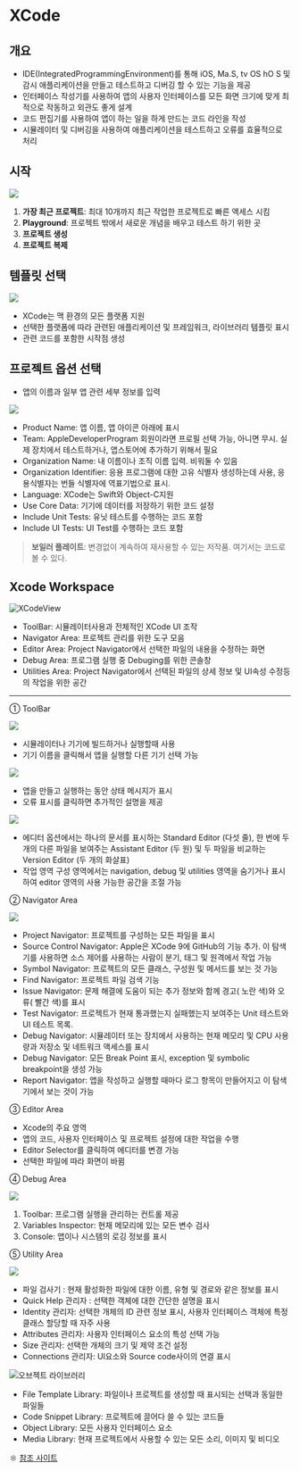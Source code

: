 # XCode

## 개요

- IDE(IntegratedProgrammingEnvironment)를 통해 iOS, Ma.S, tv OS hO S 및 감시 애플리케이션을 만들고 테스트하고 디버깅 할 수 있는 기능을 제공
- 인터페이스 작성기를 사용하여 앱의 사용자 인터페이스를 모든 화면 크기에 맞게 최적으로 작동하고 외관도 좋게 설계
- 코드 편집기를 사용하여 앱이 하는 일을 하게 만드는 코드 라인을 작성
- 시뮬레이터 및 디버깅을 사용하여 애플리케이션을 테스트하고 오류를 효율적으로 처리

## 시작

![](./img/XCodeStartView.png)

1. **가장 최근 프로젝트**: 최대 10개까지 최근 작업한 프로젝트로 빠른 액세스 시킴
2. **Playground**: 프로젝트 밖에서 새로운 개념을 배우고 테스트 하기 위한 곳
3. **프로젝트 생성**
4. **프로젝트 복제**

## 템플릿 선택

![](./img/Templete.png)

- XCode는 맥 환경의 모든 플랫폼 지원
- 선택한 플랫폼에 따라 관련된 애플리케이션 및 프레임워크, 라이브러리 템플릿 표시
- 관련 코드를 포함한 시작점 생성

## 프로젝트 옵션 선택

- 앱의 이름과 일부 앱 관련 세부 정보를 입력

![](./img/TempleteOption.png)

- Product Name: 앱 이름, 앱 아이콘 아래에 표시
- Team: AppleDeveloperProgram 회원이라면 프로필 선택 가능, 아니면 무시. 실제 장치에서 테스트하거나, 앱스토어에 추가하기 위해서 필요
- Organization Name: 내 이름이나 조직 이름 입력. 비워둘 수 있음
- Organization Identifier: 응용 프로그램에 대한 고유 식별자 생성하는데 사용, 응용식별자는 번들 식별자에 역표기법으로 표시.
- Language: XCode는 Swift와 Object-C지원
- Use Core Data: 기기에 데이터를 저장하기 위한 코드 설정
- Include Unit Tests: 유닛 테스트를 수행하는 코드 포함
- Include UI Tests: UI Test를 수행하는 코드 포함

> **보일러 플레이트**: 변경없이 계속하여 재사용할 수 있는 저작품. 여기서는 코드로 볼 수 있다.

## Xcode Workspace

![XCodeView](./img/XCodeOrganization.png "XCode 전체 화면")

- ToolBar: 시뮬레이터사용과 전체적인 XCode UI 조작
- Navigator Area: 프로젝트 관리를 위한 도구 모음
- Editor Area: Project Navigator에서 선택한 파일의 내용을 수정하는 화면
- Debug Area: 프로그램 실행 중 Debuging를 위한 콘솔창
- Utilities Area: Project Navigator에서 선택된 파일의 상세 정보 및 UI속성 수정등의 작업을 위한 공간

---

① ToolBar

![](./img/LeftToolbar.png)

- 시뮬레이터나 기기에 빌드하거나 실행할때 사용
- 기기 이름을 클릭해서 앱을 실행할 다른 기기 선택 가능

![](./img/MiddleToolbarr.png)

- 앱을 만들고 실행하는 동안 상태 메시지가 표시
- 오류 표시를 클릭하면 추가적인 설명을 제공

![](./img/RightToolbar.png)

- 에디터 옵션에서는 하나의 문서를 표시하는 Standard Editor (다섯 줄), 한 번에 두 개의 다른 파일을 보여주는 Assistant Editor (두 원) 및 두 파일을 비교하는 Version Editor (두 개의 화살표)
- 작업 영역 구성 영역에서는 navigation, debug 및 utilities 영역을 숨기거나 표시하여 editor 영역의 사용 가능한 공간을 조절 가능

② Navigator Area

![](./img/ProjectNavigator.png)

- Project Navigator: 프로젝트를 구성하는 모든 파일을 표시
- Source Control Navigator: Apple은 XCode 9에 GitHub의 기능 추가. 이 탐색기를 사용하면 소스 제어를 사용하는 사람이 분기, 태그 및 원격에서 작업 가능
- Symbol Navigator: 프로젝트의 모든 클래스, 구성원 및 메서드를 보는 것 가능
- Find Navigator: 프로젝트 파일 검색 기능
- Issue Navigator: 문제 해결에 도움이 되는 추가 정보와 함께 경고( 노란 색)와 오류( 빨간 색)를 표시
- Test Navigator: 프로젝트가 현재 통과했는지 실패했는지 보여주는 Unit 테스트와 UI 테스트 목록.
- Debug Navigator: 시뮬레이터 또는 장치에서 사용하는 현재 메모리 및 CPU 사용량과 저장소 및 네트워크 액세스를 표시
- Debug Navigator: 모든 Break Point 표시, exception 및 symbolic breakpoint을 생성 가능
- Report Navigator: 앱을 작성하고 실행할 때마다 로그 항목이 만들어지고 이 탐색기에서 보는 것이 가능


③ Editor Area

- Xcode의 주요 영역
- 앱의 코드, 사용자 인터페이스 및 프로젝트 설정에 대한 작업을 수행
- Editor Selector를 클릭하여 에디터를 변경 가능
- 선택한 파일에 따라 화면이 바뀜

④ Debug Area

![](./img/Debug.png)

1. Toolbar: 프로그램 실행을 관리하는 컨트롤 제공
2. Variables Inspector: 현재 메모리에 있는 모든 변수 검사
3. Console: 앱이나 시스템의 로깅 정보를 표시

⑤ Utility Area

![](./img/UtilityTop.png)

- 파일 검사기 : 현재 활성화한 파일에 대한 이름, 유형 및 경로와 같은 정보를 표시
- Quick Help 관리자 : 선택한 객체에 대한 간단한 설명을 표시
- Identity 관리자: 선택한 개체의 ID 관련 정보 표시, 사용자 인터페이스 객체에 특정 클래스 할당할 때 자주 사용
- Attributes 관리자: 사용자 인터페이스 요소의 특성 선택 가능
- Size 관리자: 선택한 개체의 크기 및 제약 조건 설정
- Connections 관리자: UI요소와 Source code사이의 연결 표시

![오브젝트 라이브러리](./img/UtilityBottom.png)

- File Template Library: 파일이나 프로젝트를 생성할 때 표시되는 선택과 동일한 파일들
- Code Snippet Library: 프로젝트에 끌어다 쓸 수 있는 코드들
- Object Library: 모든 사용자 인터페이스 요소
- Media Library: 현재 프로젝트에서 사용할 수 있는 모든 소리, 이미지 및 비디오

✽ [참조 사이트](http://iosprogrammingessentials.com)
